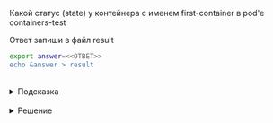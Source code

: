 Какой статус (state) у контейнера с именем first-container в pod'e containers-test

Ответ запиши в файл result

```bash
export answer=<<ОТВЕТ>>
echo &answer > result
```

<br>
<details><summary>Подсказка</summary>
<br>

Выполнив:

`kubectl describe containers-test`

Можно узнать расширенную информацию о pod'e, в том числе и STATE

</details>

<br>
<details><summary>Решение</summary>
<br>

Running

</details>


